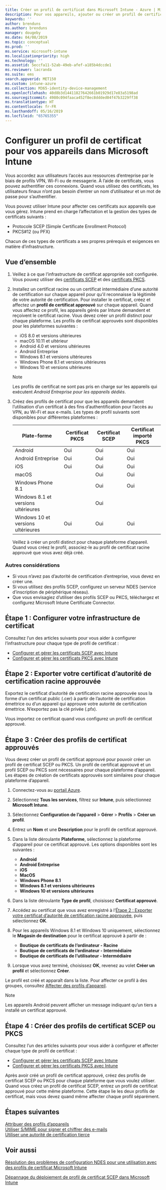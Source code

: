 ```yaml
---
title: Créer un profil de certificat dans Microsoft Intune - Azure | Microsoft Docs
description: Pour vos appareils, ajouter ou créer un profil de certificat en configurant un environnement de certificat SCEP ou PKCS, exporter le certificat public, créer le profil dans le portail Azure, puis affecter SCEP ou PKCS aux profils de certificat dans Microsoft Intune dans le portail Azure
keywords: ''
author: brenduns
ms.author: brenduns
manager: dougeby
ms.date: 04/08/2019
ms.topic: conceptual
ms.prod: ''
ms.service: microsoft-intune
ms.localizationpriority: high
ms.technology: ''
ms.assetid: 5eccfa11-52ab-49eb-afef-a185b4dccde1
ms.reviewer: lacranda
ms.suite: ems
search.appverid: MET150
ms.custom: intune-azure
ms.collection: M365-identity-device-management
ms.openlocfilehash: 40d8b3d14411827642661b01929d17e83a5198ad
ms.sourcegitcommit: 4980c094faaca452f8ec8ddded04f47b3229ff38
ms.translationtype: HT
ms.contentlocale: fr-FR
ms.lasthandoff: 05/16/2019
ms.locfileid: "65765355"
---
```

# <a name="configure-a-certificate-profile-for-your-devices-in-microsoft-intune"></a>Configurer un profil de certificat pour vos appareils dans Microsoft Intune

Vous accordez aux utilisateurs l’accès aux ressources d’entreprise par le biais de profils VPN, Wi-Fi ou de messagerie. À l’aide de certificats, vous pouvez authentifier ces connexions. Quand vous utilisez des certificats, les utilisateurs finaux n’ont pas besoin d’entrer un nom d’utilisateur et un mot de passe pour s’authentifier.

Vous pouvez utiliser Intune pour affecter ces certificats aux appareils que vous gérez. Intune prend en charge l’affectation et la gestion des types de certificats suivants :

- Protocole SCEP (Simple Certificate Enrollment Protocol)
- PKCS#12 (ou PFX)

Chacun de ces types de certificats a ses propres prérequis et exigences en matière d’infrastructure.


## <a name="overview"></a>Vue d’ensemble

1. Veillez à ce que l’infrastructure de certificat appropriée soit configurée. Vous pouvez utiliser des [certificats SCEP](certificates-scep-configure.md) et des [certificats PKCS](certficates-pfx-configure.md).

2. Installez un certificat racine ou un certificat intermédiaire d’une autorité de certification sur chaque appareil pour qu’il reconnaisse la légitimité de votre autorité de certification. Pour installer le certificat, créez et affectez un **profil de certificat approuvé** sur chaque appareil. Quand vous affectez ce profil, les appareils gérés par Intune demandent et reçoivent le certificat racine. Vous devez créer un profil distinct pour chaque plateforme. Les profils de certificat approuvés sont disponibles pour les plateformes suivantes :

    - iOS 8.0 et versions ultérieures
    - macOS 10.11 et ultérieur
    - Android 4.0 et versions ultérieures
    - Android Entreprise  
    - Windows 8.1 et versions ultérieures
    - Windows Phone 8.1 et versions ultérieures
    - Windows 10 et versions ultérieures

    > [!NOTE]  
    > Les profils de certificat ne sont pas pris en charge sur les appareils qui exécutent *Android Entreprise pour les appareils dédiés*.

3. Créez des profils de certificat pour que les appareils demandent l’utilisation d’un certificat à des fins d’authentification pour l’accès au VPN, au Wi-Fi et aux e-mails. Les types de profil suivants sont disponibles pour différentes plateformes :  

   | Plate-forme     |Certificat PKCS|Certificat SCEP| Certificat importé PKCS | 
   |--------------|----------------|----------------|-------------------|
   | Android                | Oui    | Oui    | Oui    |
   | Android Entreprise     | Oui    | Oui    | Oui    |
   | iOS                    | Oui    | Oui    | Oui    |
   | macOS                  |        | Oui    | Oui    |
   | Windows Phone 8.1      |        | Oui    | Oui    |
   | Windows 8.1 et versions ultérieures  |        | Oui    |        |
   | Windows 10 et versions ultérieures   | Oui    | Oui    | Oui    |

   Veillez à créer un profil distinct pour chaque plateforme d’appareil. Quand vous créez le profil, associez-le au profil de certificat racine approuvé que vous avez déjà créé.

### <a name="further-considerations"></a>Autres considérations

- Si vous n’avez pas d’autorité de certification d’entreprise, vous devez en créer une.
- Si vous utilisez des profils SCEP, configurez un serveur NDES (service d’inscription de périphérique réseau).
- Que vous envisagiez d’utiliser des profils SCEP ou PKCS, téléchargez et configurez Microsoft Intune Certificate Connector.


## <a name="step-1-configure-your-certificate-infrastructure"></a>Étape 1 : Configurer votre infrastructure de certificat

Consultez l’un des articles suivants pour vous aider à configurer l’infrastructure pour chaque type de profil de certificat :

- [Configurer et gérer les certificats SCEP avec Intune](certificates-scep-configure.md)
- [Configurer et gérer les certificats PKCS avec Intune](certficates-pfx-configure.md)


## <a name="step-2-export-your-trusted-root-ca-certificate"></a>Étape 2 : Exporter votre certificat d’autorité de certification racine approuvée

Exportez le certificat d’autorité de certification racine approuvée sous la forme d’un certificat public (.cer) à partir de l’autorité de certification émettrice ou d’un appareil qui approuve votre autorité de certification émettrice. N’exportez pas la clé privée (.pfx).

Vous importez ce certificat quand vous configurez un profil de certificat approuvé.

## <a name="step-3-create-trusted-certificate-profiles"></a>Étape 3 : Créer des profils de certificat approuvés
Vous devez créer un profil de certificat approuvé pour pouvoir créer un profil de certificat SCEP ou PKCS. Un profil de certificat approuvé et un profil SCEP ou PKCS sont nécessaires pour chaque plateforme d’appareil. Les étapes de création de certificats approuvés sont similaires pour chaque plateforme d’appareil.

1. Connectez-vous au [portail Azure](https://portal.azure.com).
2. Sélectionnez **Tous les services**, filtrez sur **Intune**, puis sélectionnez **Microsoft Intune**.
3. Sélectionnez **Configuration de l’appareil** > **Gérer** > **Profils** > **Créer un profil**.
4. Entrez un **Nom** et une **Description** pour le profil de certificat approuvé.
5. Dans la liste déroulante **Plateforme**, sélectionnez la plateforme d’appareil pour ce certificat approuvé. Les options disponibles sont les suivantes :

    - **Android**
    - **Android Entreprise**
    - **iOS**
    - **MacOS**
    - **Windows Phone 8.1**
    - **Windows 8.1 et versions ultérieures**
    - **Windows 10 et versions ultérieures**

6. Dans la liste déroulante **Type de profil**, choisissez **Certificat approuvé**.
7. Accédez au certificat que vous avez enregistré à l’[Étape 2 : Exporter votre certificat d’autorité de certification racine approuvée](#step-2-export-your-trusted-root-ca-certificate), puis sélectionnez **OK**.
8. Pour les appareils Windows 8.1 et Windows 10 uniquement, sélectionnez le **Magasin de destination** pour le certificat approuvé à partir de :

    - **Boutique de certificats de l’ordinateur - Racine**
    - **Boutique de certificats de l’ordinateur - Intermédiaire**
    - **Boutique de certificats de l’utilisateur - Intermédiaire**

9. Lorsque vous avez terminé, choisissez **OK**, revenez au volet **Créer un profil** et sélectionnez **Créer**.

Le profil est créé et apparaît dans la liste. Pour affecter ce profil à des groupes, consultez [Affecter des profils d’appareil](device-profile-assign.md).

   >[!NOTE]
   > Les appareils Android peuvent afficher un message indiquant qu’un tiers a installé un certificat approuvé.

## <a name="step-4-create-scep-or-pkcs-certificate-profiles"></a>Étape 4 : Créer des profils de certificat SCEP ou PKCS

Consultez l’un des articles suivants pour vous aider à configurer et affecter chaque type de profil de certificat :

- [Configurer et gérer les certificats SCEP avec Intune](certificates-scep-configure.md)
- [Configurer et gérer les certificats PKCS avec Intune](certficates-pfx-configure.md)

Après avoir créé un profil de certificat approuvé, créez des profils de certificat SCEP ou PKCS pour chaque plateforme que vous voulez utiliser. Quand vous créez un profil de certificat SCEP, entrez un profil de certificat approuvé pour cette même plateforme. Cette étape lie les deux profils de certificat, mais vous devez quand même affecter chaque profil séparément.

## <a name="next-steps"></a>Étapes suivantes
[Attribuer des profils d’appareils](device-profile-assign.md)  
[Utiliser S/MIME pour signer et chiffrer des e-mails](certificates-s-mime-encryption-sign.md)  
[Utiliser une autorité de certification tierce](certificate-authority-add-scep-overview.md)

## <a name="see-also"></a>Voir aussi

[Résolution des problèmes de configuration NDES pour une utilisation avec des profils de certificat Microsoft Intune](https://support.microsoft.com/help/4459540)

[Dépannage du déploiement de profil de certificat SCEP dans Microsoft Intune](https://support.microsoft.com/help/4457481)
